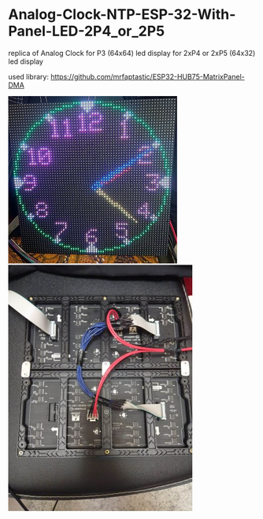 # Analog-Clock-NTP-ESP-32-With-Panel-LED-2P4_or_2P5
replica of Analog Clock for P3 (64x64) led display for 2xP4 or 2xP5 (64x32) led display

used library: https://github.com/mrfaptastic/ESP32-HUB75-MatrixPanel-DMA

![Analog Clock NTP](https://github.com/tehniq3/Analog-Clock-NTP-ESP-32-With-Panel-LED-2P4_or_2P5/blob/main/photo/montaj_AdySos_1m.jpg)
![backside](https://github.com/tehniq3/Analog-Clock-NTP-ESP-32-With-Panel-LED-2P4_or_2P5/blob/main/photo/montaj_AdySos_2m.jpg)
